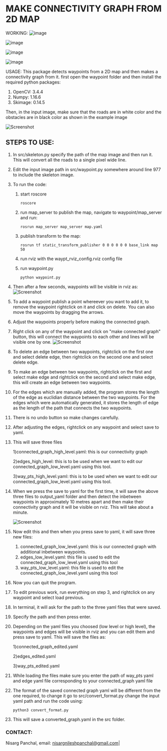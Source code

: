 # MAKE CONNECTIVITY GRAPH FROM 2D MAP 

WORKING:
![image](https://github.com/Nisarg236/connected_graph_from_2d_map/assets/71684502/e892b8fb-4fee-4905-886a-674c6bf8d106)

![image](https://github.com/Nisarg236/connected_graph_from_2d_map/assets/71684502/0162e6cc-15ae-4176-9d42-6ea636c35ad1)

![image](https://github.com/Nisarg236/connected_graph_from_2d_map/assets/71684502/7f531119-d017-4e8d-96c2-fd8719016651)

![image](https://github.com/Nisarg236/connected_graph_from_2d_map/assets/71684502/63fbb335-1724-4d85-a55b-ab8f8fc43d9e)


USAGE:
This package detects waypoints from a 2D map and then makes a connectivity graph from it. first open the waypoint folder and then install the required python packages:

1) OpenCV: 3.4.4
2) Numpy: 1.16.6
3) Skimage: 0.14.5

Then, in the input image, make sure that the roads are in white color and the obstacles are in black color as shown in the example image

![Screenshot](img.png)

## STEPS TO USE:

1) In src/skeleton.py specify the path of the map image and then run it. This will convert all the roads to a single pixel wide line.
2) Edit the input image path in src/waypoint.py somewhere around line 977 to include the skeleton image.
3) To run the code:
   1) start roscore
   
        ``` roscore ```
   2) run map_server to publish the map, navigate to waypoint/map_server and run:
   
        ``` rosrun map_server map_server map.yaml ```
    
   3) publish transform to the map:
   
        ``` rosrun tf static_transform_publisher 0 0 0 0 0 0 base_link map 50 ```

   4) run rviz with the waypt_rviz_config.rviz config file
   5) run waypoint.py
   
        ``` python waypoint.py ```

4)  Then after a few seconds, waypoints will be visible in rviz as:
    ![Screenshot](img_2.png)

5) To add a waypoint publish a point whereever you want to add it, to remove the waypoint rightclick on it and click on delete. You can also move the waypoints by dragging the arrows.
6) Adjust the waypoints properly before making the connected graph.
7) Right click on any of the waypoint and click on "make connected graph" button, this will connect the waypoints to each other and lines will be visible one by one. 
   ![Screenshot](graph.png)
8) To delete an edge between two waypoints, rightclick on the first one and select delete edge, then rightclick on the second one and select delete edge.
9)  To make an edge between two waypoints, rightclick on the first and select make edge and rightclick on the second and select make edge, this will create an edge between two waypoints.
10) For the edges which are manually added, the program stores the length of the edge as euclidian distance between the two waypoints. For the edges which were automatically generated, it stores the length of edge as the length of the path that connects the two waypoints.
11) There is no undo button so make changes carefully.
12) After adjusting the edges, rightclick on any waypoint and select save to yaml.
13) This will save three files 
    
    1)connected_graph_high_level.yaml: this is our connectivity graph

    2)edges_high_level: this is to be used when we want to edit our connected_graph_low_level.yaml using this tool.

    3)way_pts_high_level.yaml: this is to be used when we want to edit our connected_graph_low_level.yaml using this tool.

14) When we press the save to yaml for the first time, it will save the above three files to output_yaml folder and then detect the inbetween waypoints in approximately 10 metres apart and then make their connectivity graph and it will be visible on rviz. This will take about a minute.
    
    ![Screenshot](in_bw_waypts.png)
   
15) Now edit this and then when you press save to yaml, it will save three new files:
    1) connected_graph_low_level.yaml: this is our connected graph with additional inbetween waypoints.
    2) edges_low_level.yaml: this file is used to edit the connected_graph_low_level.yaml using this tool
    3) way_pts_low_level.yaml: this file is used to edit the connected_graph_low_level.yaml using this tool

16) Now you can quit the program.
    
17) To edit previous work, run everything on step 3, and rightclick on any waypoint and select load previous.
18) In terminal, it will ask for the path to the three yaml files that were saved.
19) Specify the path and then press enter.
20) Depending on the yaml files you choosed (low level or high level), the waypoints and edges will be visible in rviz and you can edit them and press save to yaml. This will save the files as: 
    
    1)connected_graph_edited.yaml

    2)edges_edited.yaml

    3)way_pts_edited.yaml

21) While loading the files make sure you enter the path of way_pts yaml and edge yaml file corresponding to your connected_graph yaml file
22) The format of the saved connected graph yaml will be different from the one required, to change it go to src/convert_format.py change the input yaml path and run the code using:
    ```
    python3 convert_format.py
    ```
23) This will save a converted_graph.yaml in the src folder. 
### CONTACT: ###
Nisarg Panchal, email: nisargnileshpanchal@gmail.com|


